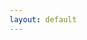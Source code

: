 ```yaml
---
layout: default
---
```

<html>
<script language="javascript" type="text/javascript">
window.location.href="http://blog.freenn.com";
</script>
</html>

